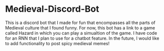 # Medieval-Discord-Bot

This is a discord bot that I made for fun that encompasses all the parts of Medieval culture that I found funny. For now, this bot has a link to a game called
Hazard in which you can play a simualtion of the game. I have code for an RNN that I plan to use for a chatbot feature. In the future, I would like to add 
functionality to post spicy medieval memes!

